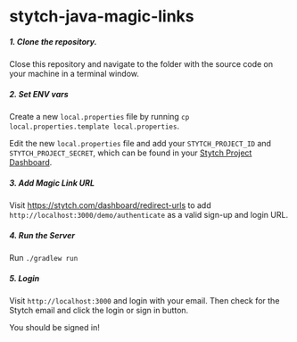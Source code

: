 # stytch-java-magic-links

##### 1. Clone the repository.

Close this repository and navigate to the folder with the source code on your machine in a terminal window.

##### 2. Set ENV vars

Create a new `local.properties` file by running `cp local.properties.template local.properties`.

Edit the new `local.properties` file and add your `STYTCH_PROJECT_ID` and `STYTCH_PROJECT_SECRET`, which can be found in your [Stytch Project Dashboard](https://stytch.com/dashboard/api-keys).

##### 3. Add Magic Link URL

Visit https://stytch.com/dashboard/redirect-urls to add `http://localhost:3000/demo/authenticate` as a valid sign-up and login URL.

##### 4. Run the Server

Run `./gradlew run`

##### 5. Login

Visit `http://localhost:3000` and login with your email. Then check for the Stytch email and click the login or sign in button.

You should be signed in!
